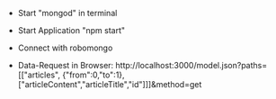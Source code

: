 - Start "mongod" in terminal

- Start Application "npm start"

- Connect with robomongo

- Data-Request in Browser:
    http://localhost:3000/model.json?paths=[["articles", {"from":0,"to":1}, ["articleContent","articleTitle","id"]]]&method=get
